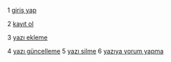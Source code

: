 1 [giriş yap](girisyap.md)  

2 [kayıt ol](kayitol.md) 

3 [yazı ekleme](yaziekleme.md)



4 [yazı güncelleme](yazigüncelleme.md)
5 [yazı silme](yaziyayorumyapma.md)
6 [yazıya yorum yapma](yaziyayorumyapma.md)
